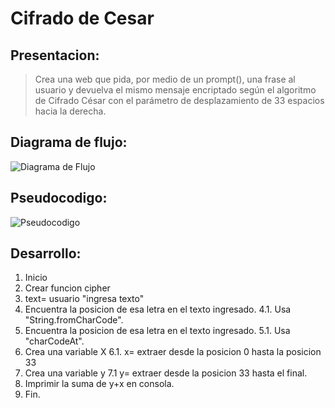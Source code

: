 # Cifrado de Cesar

## Presentacion:
>Crea una web que pida, por medio de un prompt(), una frase al usuario y devuelva el mismo mensaje encriptado según el algoritmo de Cifrado César con el parámetro de desplazamiento de 33 espacios hacia la derecha.

## Diagrama de flujo:
![Diagrama de Flujo](Desktop/diagrama.jpg)

## Pseudocodigo:
![Pseudocodigo](Desktop/pseudocodigo.jpg)

## Desarrollo:

1. Inicio
2. Crear funcion cipher
3. text= usuario "ingresa texto"
4. Encuentra la posicion de esa letra en el texto ingresado.
  4.1. Usa "String.fromCharCode".
5. Encuentra la posicion de esa letra en el texto ingresado.
  5.1. Usa "charCodeAt".
6. Crea una variable X
  6.1. x= extraer desde la posicion 0 hasta la posicion 33
7. Crea una variable y
  7.1 y= extraer desde la posicion 33 hasta el final.
8. Imprimir la suma de y+x en consola.
9. Fin.
